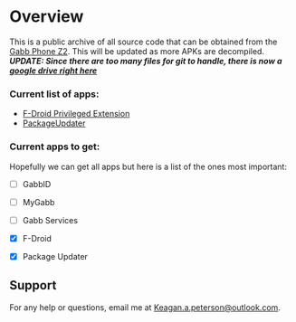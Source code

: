 # Overview

This is a public archive of all source code that can be obtained from the
[Gabb Phone Z2](https://gabb.com/product/gabb-phone-z2/). This will be updated as more APKs are decompiled.
***UPDATE: Since there are too many files for git to handle, there is now a [google drive right here](https://drive.google.com/drive/folders/15k22DK06IEitFJinsJzzXoaoEkso4Ik4?usp=sharing)***

### Current list of apps:
* [F-Droid Privileged Extension](https://github.com/Kasherpete/Gabb-Apps-Source/tree/main/data/F-Droid)
* [PackageUpdater](https://github.com/Kasherpete/Gabb-Apps-Source/tree/main/data/PackageUpdater/README.md)

### Current apps to get:
Hopefully we can get all apps but here is a list of the ones most important:
- [ ] GabbID
- [ ] MyGabb
- [ ] Gabb Services
- [x] F-Droid
- [x] Package Updater


## Support
For any help or questions, email me at [Keagan.a.peterson@outlook.com](mailto:Keagan.a.peterson@outlook.com).
